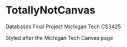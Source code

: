 # TotallyNotCanvas
Databases Final Project
Michigan Tech CS3425

Styled after the Michigan Tech Canvas page
